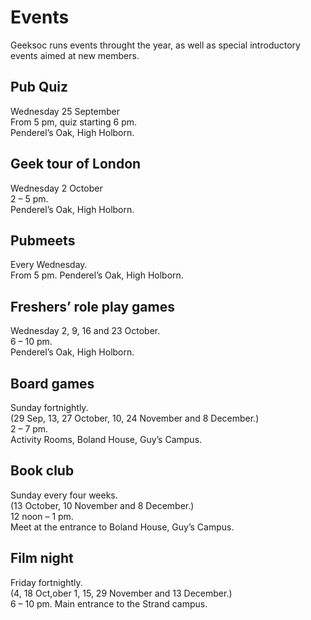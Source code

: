 Events
======
Geeksoc runs events throught the year, as well as special introductory events aimed at new members.

Pub Quiz
--------

Wednesday 25 September  
From 5 pm, quiz starting 6 pm.  
Penderel’s Oak, High Holborn.

Geek tour of London
-------------------

Wednesday 2 October  
2 – 5 pm.  
Penderel’s Oak, High Holborn.

Pubmeets
--------

Every Wednesday.  
From 5 pm. 
Penderel’s Oak, High Holborn.

Freshers’ role play games
-------------------------

Wednesday 2, 9, 16 and 23 October.  
6 – 10 pm.  
Penderel’s Oak, High Holborn.

Board games
-----------

Sunday fortnightly.  
(29 Sep, 13, 27 October, 10, 24 November and 8 December.)  
2 – 7 pm.  
Activity Rooms, Boland House, Guy’s Campus.

Book club
---------

Sunday every four weeks.  
(13 October, 10 November and 8 December.)  
12 noon – 1 pm.  
Meet at the entrance to Boland House, Guy’s Campus.

Film night
----------

Friday fortnightly.  
(4, 18 Oct,ober 1, 15, 29 November and 13 December.)  
6 – 10 pm. 
Main entrance to the Strand campus.
